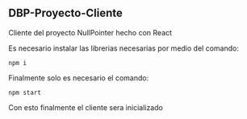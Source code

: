## DBP-Proyecto-Cliente
Cliente del proyecto NullPointer hecho con React

Es necesario instalar las librerias necesarias por medio del comando: 

`npm i`

Finalmente solo es necesario el comando: 

`npm start`

Con esto finalmente el cliente sera inicializado